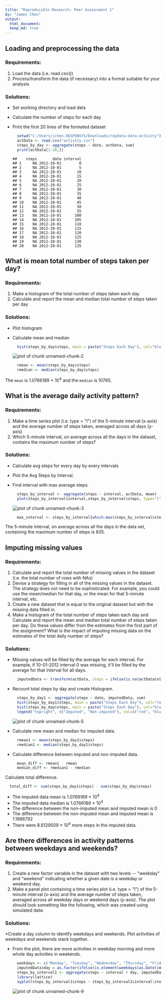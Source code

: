 ```yaml
---
title: "Reproducible Research: Peer Assessment 1"
by: "James Chen"
output: 
  html_document:
  keep_md: true
---
```



## Loading and preprocessing the data
### Requirements:
 1. Load the data (i.e. read.csv())
 2. Process/transform the data (if necessary) into a format suitable for your analysis

### Solutions:
* Set working directory and load data
* Calculate the number of steps for each day
* Print the first 20 lines of the formated dataset

  
  ```r
  	setwd("C:/Users/jchen.RESPONSYS/Downloads/repdata-data-activity")
  	actData <- read.csv("activity.csv")
  	steps_by_day <- aggregate(steps ~ date, actData, sum)
  	print(actData[1:20,])
  ```
  
  ```
  ##    steps       date interval
  ## 1     NA 2012-10-01        0
  ## 2     NA 2012-10-01        5
  ## 3     NA 2012-10-01       10
  ## 4     NA 2012-10-01       15
  ## 5     NA 2012-10-01       20
  ## 6     NA 2012-10-01       25
  ## 7     NA 2012-10-01       30
  ## 8     NA 2012-10-01       35
  ## 9     NA 2012-10-01       40
  ## 10    NA 2012-10-01       45
  ## 11    NA 2012-10-01       50
  ## 12    NA 2012-10-01       55
  ## 13    NA 2012-10-01      100
  ## 14    NA 2012-10-01      105
  ## 15    NA 2012-10-01      110
  ## 16    NA 2012-10-01      115
  ## 17    NA 2012-10-01      120
  ## 18    NA 2012-10-01      125
  ## 19    NA 2012-10-01      130
  ## 20    NA 2012-10-01      135
  ```

## What is mean total number of steps taken per day?
### Requirements:
1. Make a histogram of the total number of steps taken each day
2. Calculate and report the mean and median total number of steps taken per day

### Solutions:
* Plot histogram
* Calculate mean and median

  
  ```r
  	hist(steps_by_day$steps, main = paste("Steps Each Day"), col="blue", xlab="Number of Steps")
  ```
  
  ![plot of chunk unnamed-chunk-2](figure/unnamed-chunk-2-1.png) 
  
  ```r
  	rmean <- mean(steps_by_day$steps)
  	rmedian <- median(steps_by_day$steps)
  ```
The `mean` is 1.0766189 &times; 10<sup>4</sup> and the `median` is 10765.

## What is the average daily activity pattern?
### Requirements:
1. Make a time series plot (i.e. type = "l") of the 5-minute interval (x-axis) and the average number of steps taken, averaged across all days (y-axis)
2. Which 5-minute interval, on average across all the days in the dataset, contains the maximum number of steps?

### Solutions:
* Calculate avg steps for every day by every intervals 
* Plot the Avg Steps by Interval. 
* Find interval with max average steps. 

  
  ```r
  	steps_by_interval <- aggregate(steps ~ interval, actData, mean)
  	plot(steps_by_interval$interval,steps_by_interval$steps, type="l", xlab="Interval", ylab="Number of Steps",main="Avg Steps per Day by Interval")
  ```
  
  ![plot of chunk unnamed-chunk-3](figure/unnamed-chunk-3-1.png) 
  
  ```r
  	max_interval <- steps_by_interval[which.max(steps_by_interval$steps),1]
  ```

The 5-minute interval, on average across all the days in the data set, containing the maximum number of steps is 835.

## Imputing missing values
### Requirements:
1. Calculate and report the total number of missing values in the dataset (i.e. the total number of rows with NAs)
2. Devise a strategy for filling in all of the missing values in the dataset. The strategy does not need to be sophisticated. For example, you could use the mean/median for that day, or the mean for that 5-minute interval, etc.
3. Create a new dataset that is equal to the original dataset but with the missing data filled in.
4. Make a histogram of the total number of steps taken each day and Calculate and report the mean and median total number of steps taken per day. Do these values differ from the estimates from the first part of the assignment? What is the impact of imputing missing data on the estimates of the total daily number of steps?

### Solutions:
* Missing values will be filled by the average for each interval. For example, if 10-01-2012 interval 0 was missing, it'll be filled by the average for that interval for all days. 
  
  ```r
  	imputedData <- transform(actData, steps = ifelse(is.na(actData$steps), steps_by_interval$steps[match(actData$interval, steps_by_interval$interval)], actData$steps))
  ```

* Recount total steps by day and create Histogram. 
  
  ```r
  	steps_by_day1 <- aggregate(steps ~ date, imputedData, sum)
  	hist(steps_by_day1$steps, main = paste("Steps Each Day"), col="red", xlab="Number of Steps")
  	hist(steps_by_day$steps, main = paste("Steps Each Day"), col="blue", xlab="Number of Steps",add=T)
  	legend("topright", c("Imputed", "Non-imputed"), col=c("red", "blue"), lwd=10)
  ```
  
  ![plot of chunk unnamed-chunk-5](figure/unnamed-chunk-5-1.png) 

* Calculate new mean and median for imputed data. 
  
  ```r
  	rmean1 <- mean(steps_by_day1$steps)
  	rmedian1 <- median(steps_by_day1$steps)
  ```

* Calculate difference between imputed and non-imputed data.
  
  ```r
  	mean_diff <- rmean1 - rmean
  	median_diff <- rmedian1 - rmedian
  ```

Calculate total difference.
  
  ```r
  	total_diff <- sum(steps_by_day1$steps) - sum(steps_by_day$steps)
  ```
* The imputed data mean is 1.0766189 &times; 10<sup>4</sup>
* The imputed data median is 1.0766189 &times; 10<sup>4</sup>
* The difference between the non-imputed mean and imputed mean is 0
* The difference between the non-imputed mean and imputed mean is 1.1886792
* There were 8.6129509 &times; 10<sup>4</sup> more steps in the imputed data. 

## Are there differences in activity patterns between weekdays and weekends?
### Requirements:
1. Create a new factor variable in the dataset with two levels -- "weekday" and "weekend" indicating whether a given date is a weekday or weekend day.
2. Make a panel plot containing a time series plot (i.e. type = "l") of the 5-minute interval (x-axis) and the average number of steps taken, averaged across all weekday days or weekend days (y-axis). The plot should look something like the following, which was created using simulated data:

### Solutions:
*Create a day column to identify weekdays and weekends. Plot activities of weekdays and weekends stack together. 
* From the plot, there are more activities in weekday morning and more whole day activities in weekends.

  
  ```r
  	weekdays <- c("Monday", "Tuesday", "Wednesday", "Thursday", "Friday")
  	imputedData$day = as.factor(ifelse(is.element(weekdays(as.Date(imputedData$date)),weekdays), "Weekday", "Weekend"))
  	steps_by_interval1 <- aggregate(steps ~ interval + day, imputedData, mean)
  	library(lattice)
  	xyplot(steps_by_interval1$steps ~ steps_by_interval1$interval|steps_by_interval1$day, main="Average Steps per Day by Interval",xlab="Interval", ylab="Steps",layout=c(1,2), type="l")
  ```
  
  ![plot of chunk unnamed-chunk-9](figure/unnamed-chunk-9-1.png) 
